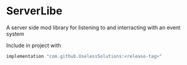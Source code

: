 # ServerLibe
A server side mod library for listening to and interracting with an event system

Include in project with
```gradle
implementation "com.github.UselessSolutions:<release-tag>"
```
